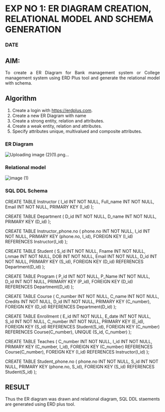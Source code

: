 # EXP NO 1: ER DIAGRAM CREATION, RELATIONAL MODEL AND SCHEMA GENERATION  
### DATE
## AIM:
<div align="justify">
   To create a ER Diagram for Bank management system or College management system using ERD Plus tool and generate the relational model with schema. 
</div>

## Algorithm
1. Create a login with https://erdplus.com.
2. Create a new ER Diagram with name
3. Create a strong entity, relation and attributes.
4. Create a weak entity, relation and attributes.
5. Specify attributes unique, multivalued and composite attributes.

### ER Diagram 
![Uploading image (2)(1).png…]()



### Relational model
![image (1)](https://github.com/nandhu6523/DBMS/assets/123856724/8a566e9a-695d-4740-9be9-50e9dc39cc2d)



### SQL DDL Schema 
CREATE TABLE Instructor
(
  I_id INT NOT NULL,
  Full_name INT NOT NULL,
  Email INT NOT NULL,
  PRIMARY KEY (I_id)
);

CREATE TABLE Department
(
  D_id INT NOT NULL,
  D_name INT NOT NULL,
  PRIMARY KEY (D_id)
);

CREATE TABLE Instructor_phone.no
(
  phone.no INT NOT NULL,
  I_id INT NOT NULL,
  PRIMARY KEY (phone.no, I_id),
  FOREIGN KEY (I_id) REFERENCES Instructor(I_id)
);

CREATE TABLE Student
(
  S_id INT NOT NULL,
  Fname INT NOT NULL,
  Lnmae INT NOT NULL,
  DOB INT NOT NULL,
  Email INT NOT NULL,
  D_id INT NOT NULL,
  PRIMARY KEY (S_id),
  FOREIGN KEY (D_id) REFERENCES Department(D_id)
);

CREATE TABLE Program
(
  P_id INT NOT NULL,
  P_Name INT NOT NULL,
  D_id INT NOT NULL,
  PRIMARY KEY (P_id),
  FOREIGN KEY (D_id) REFERENCES Department(D_id)
);

CREATE TABLE Course
(
  C_number INT NOT NULL,
  C_name INT NOT NULL,
  Credits INT NOT NULL,
  D_id INT NOT NULL,
  PRIMARY KEY (C_number),
  FOREIGN KEY (D_id) REFERENCES Department(D_id)
);

CREATE TABLE Enrollment
(
  E_id INT NOT NULL,
  E_date INT NOT NULL,
  S_id INT NOT NULL,
  C_number INT NOT NULL,
  PRIMARY KEY (E_id),
  FOREIGN KEY (S_id) REFERENCES Student(S_id),
  FOREIGN KEY (C_number) REFERENCES Course(C_number),
  UNIQUE (S_id, C_number)
);

CREATE TABLE Teaches
(
  C_number INT NOT NULL,
  I_id INT NOT NULL,
  PRIMARY KEY (C_number, I_id),
  FOREIGN KEY (C_number) REFERENCES Course(C_number),
  FOREIGN KEY (I_id) REFERENCES Instructor(I_id)
);

CREATE TABLE Student_phone.no
(
  phone.no INT NOT NULL,
  S_id INT NOT NULL,
  PRIMARY KEY (phone.no, S_id),
  FOREIGN KEY (S_id) REFERENCES Student(S_id)
);


## RESULT 
<div align="justify">
Thus the ER diagram was drawn and relational diagram, SQL DDL staements are generated using ERD plus tool.
</div>
